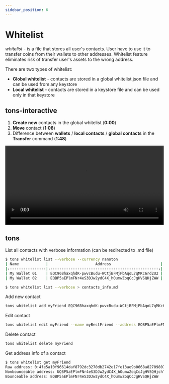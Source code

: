 ```yaml
---
sidebar_position: 6
---
```

# Whitelist

*whitelist* - is a file that stores all user's contacts.
User have to use it to transfer coins from their wallets to other addresses. 
Whitelist feature eliminates risk of transfer user's assets to the wrong address.


There are two types of whitelist: 
- **Global whitelist** - contacts are stored in a global whitelist.json file and can be used from any keystore
- **Local whitelist** - contacts are stored in a keystore file and can be used only in that keystore

## tons-interactive

1. **Create new** contacts in the global whitelist (**0:00**) <br />
2. **Move** contact (**1:08**) <br />
3. Difference between **wallets** / **local contacts** / **global contacts** in the **Transfer** command (**1:48**)


<video controls width="100%" height="auto">
  <source src="https://tonfactory.github.io/tons-docs/vid/tons-interactive-whitelist.mov" type="video/mp4" />
</video>



## tons


List all contacts with verbose information (can be redirected to .md file)

```bash
$ tons whitelist list --verbose --currency nanoton
| Name            |                     Address                      |  State   |        Balance |
|:----------------|:------------------------------------------------:|:--------:|---------------:|
| My Wallet 01    | EQC96BhaxqhdK-pwvcBudu-WCtjBFMjPbAqoL7qMKc6rd2U2 |  Uninit  |            0.0 |
| My Wallet 02    | EQBP5aEPlmFNr4eS3DJw2ydC4X_hOumwZoqCcJgHVSQHjZWW |  Uninit  |            0.0 |

$ tons whitelist list --verbose > contacts_info.md
```

Add new contact
```bash
tons whitelist add myFriend EQC96BhaxqhdK-pwvcBudu-WCtjBFMjPbAqoL7qMKc6rd2U2
```

Edit contact
```bash
tons whitelist edit myFriend --name myBestFriend --address EQBP5aEPlmFNr4eS3DJw2ydC4X_hOumwZoqCcJgHVSQHjZWW
```

Delete contact
```bash
tons whitelist delete myFriend
```

Get address info of a contact
```bash
$ tons whitelist get myFriend
Raw address: 0:4fe5a10f96614daf8792dc3270db2742e17fe13ae9b0668a827098075524078d
Nonbounceable address: UQBP5aEPlmFNr4eS3DJw2ydC4X_hOumwZoqCcJgHVSQHjchT
Bounceable address: EQBP5aEPlmFNr4eS3DJw2ydC4X_hOumwZoqCcJgHVSQHjZWW
```
